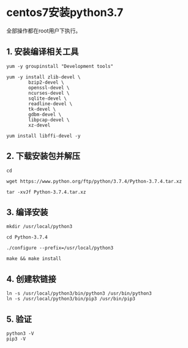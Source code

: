 # centos7安装python3.7

全部操作都在root用户下执行。

## 1. 安装编译相关工具
```shell
yum -y groupinstall "Development tools"

yum -y install zlib-devel \
		bzip2-devel \
		openssl-devel \
		ncurses-devel \
		sqlite-devel \
		readline-devel \
		tk-devel \
		gdbm-devel \
		libpcap-devel \
		xz-devel

yum install libffi-devel -y
```

## 2. 下载安装包并解压
```shell
cd

wget https://www.python.org/ftp/python/3.7.4/Python-3.7.4.tar.xz

tar -xvJf Python-3.7.4.tar.xz
```

## 3. 编译安装
```shell
mkdir /usr/local/python3

cd Python-3.7.4

./configure --prefix=/usr/local/python3

make && make install
```

## 4. 创建软链接
```shell
ln -s /usr/local/python3/bin/python3 /usr/bin/python3
ln -s /usr/local/python3/bin/pip3 /usr/bin/pip3
```

## 5. 验证
```shell
python3 -V
pip3 -V
```
